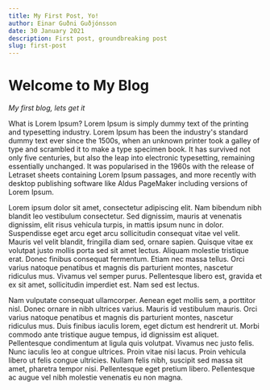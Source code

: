 ```yaml
---
title: My First Post, Yo!
author: Einar Guðni Guðjónsson
date: 30 January 2021
description: First post, groundbreaking post
slug: first-post
---
```


# Welcome to My Blog

*My first blog, lets get it*

What is Lorem Ipsum?
Lorem Ipsum is simply dummy text of the printing and typesetting industry. Lorem Ipsum has been the industry's standard dummy text ever since the 1500s, when an unknown printer took a galley of type and scrambled it to make a type specimen book. It has survived not only five centuries, but also the leap into electronic typesetting, remaining essentially unchanged. It was popularised in the 1960s with the release of Letraset sheets containing Lorem Ipsum passages, and more recently with desktop publishing software like Aldus PageMaker including versions of Lorem Ipsum.

Lorem ipsum dolor sit amet, consectetur adipiscing elit. Nam bibendum nibh blandit leo vestibulum consectetur. Sed dignissim, mauris at venenatis dignissim, elit risus vehicula turpis, in mattis ipsum nunc in dolor. Suspendisse eget arcu eget arcu sollicitudin consequat vitae vel velit. Mauris vel velit blandit, fringilla diam sed, ornare sapien. Quisque vitae ex volutpat justo mollis porta sed sit amet lectus. Aliquam molestie tristique erat. Donec finibus consequat fermentum. Etiam nec massa tellus. Orci varius natoque penatibus et magnis dis parturient montes, nascetur ridiculus mus. Vivamus vel semper purus. Pellentesque libero est, gravida et ex sit amet, sollicitudin imperdiet est. Nam sed est lectus.

Nam vulputate consequat ullamcorper. Aenean eget mollis sem, a porttitor nisl. Donec ornare in nibh ultrices varius. Mauris id vestibulum mauris. Orci varius natoque penatibus et magnis dis parturient montes, nascetur ridiculus mus. Duis finibus iaculis lorem, eget dictum est hendrerit ut. Morbi commodo ante tristique augue tempus, id dignissim est aliquet. Pellentesque condimentum at ligula quis volutpat. Vivamus nec justo felis. Nunc iaculis leo at congue ultrices. Proin vitae nisi lacus. Proin vehicula libero ut felis congue ultricies. Nullam felis nibh, suscipit sed massa sit amet, pharetra tempor nisi. Pellentesque eget pretium libero. Pellentesque ac augue vel nibh molestie venenatis eu non magna.